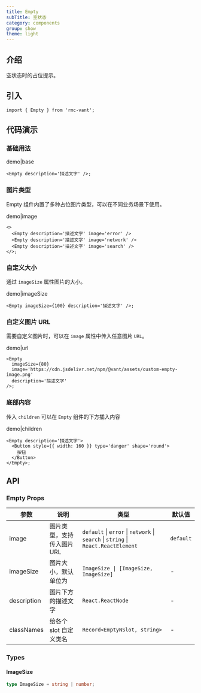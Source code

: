 ```yaml
---
title: Empty
subTitle: 空状态
category: components
group: show
theme: light
---
```


## 介绍

空状态时的占位提示。

## 引入

```tsx
import { Empty } from 'rmc-vant';
```

## 代码演示

### 基础用法

demo|base

```tsx
<Empty description='描述文字' />;
```

### 图片类型

Empty 组件内置了多种占位图片类型，可以在不同业务场景下使用。

demo|image

```tsx
<>
  <Empty description='描述文字' image='error' />
  <Empty description='描述文字' image='network' />
  <Empty description='描述文字' image='search' />
</>;
```

### 自定义大小

通过 `imageSize` 属性图片的大小。

demo|imageSize

```tsx
<Empty imageSize={100} description='描述文字' />;
```

### 自定义图片 URL

需要自定义图片时，可以在 `image` 属性中传入任意图片 `URL`。

demo|url

```tsx
<Empty
  imageSize={80}
  image='https://cdn.jsdelivr.net/npm/@vant/assets/custom-empty-image.png'
  description='描述文字'
/>;
```

### 底部内容

传入 `children` 可以在 `Empty` 组件的下方插入内容

demo|children

```tsx
<Empty description='描述文字'>
  <Button style={{ width: 160 }} type='danger' shape='round'>
    按钮
  </Button>
</Empty>;
```

## API

### Empty Props

| 参数 | 说明 | 类型 | 默认值 |
| --- | --- | --- | --- |
| image | 图片类型，支持传入图片 URL | `default` \| `error` \| `network` \| `search` \| `string` \| `React.ReactElement` | `default` |
| imageSize | 图片大小，默认单位为 | `ImageSize \| [ImageSize, ImageSize]` | - |
| description | 图片下方的描述文字 | `React.ReactNode` | - |
| classNames | 给各个 slot 自定义类名 | `Record<EmptyNSlot, string>` | - |

### Types

#### ImageSize

```ts
type ImageSize = string | number;
```
